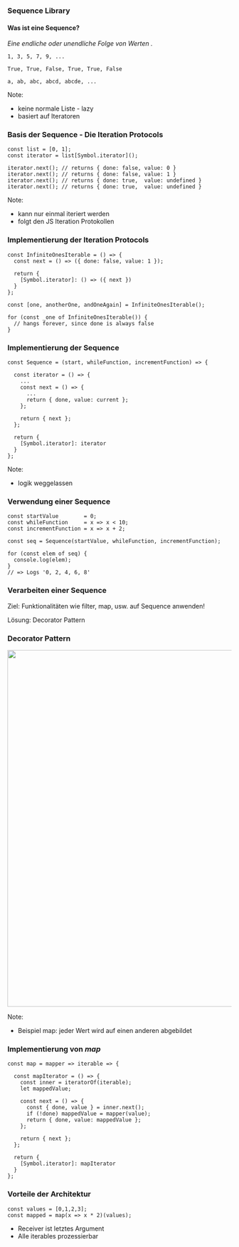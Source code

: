 ### Sequence Library
#### Was ist eine Sequence?
_Eine endliche oder unendliche Folge von Werten ._<!-- .elements class="fragment" data-fragment-index="1" -->

`1, 3, 5, 7, 9, ...`<!-- .elements class="fragment" data-fragment-index="2" -->

`True, True, False, True, True, False`<!-- .elements class="fragment" data-fragment-index="2" -->

`a, ab, abc, abcd, abcde, ...`<!-- .elements class="fragment" data-fragment-index="2" -->

Note:
- keine normale Liste - lazy
- basiert auf Iteratoren



### Basis der Sequence - Die Iteration Protocols
```js[1| 1-2 | 1-4 | 1-5 |1-6 | 1-7]
const list = [0, 1];
const iterator = list[Symbol.iterator]();

iterator.next(); // returns { done: false, value: 0 }
iterator.next(); // returns { done: false, value: 1 }
iterator.next(); // returns { done: true,  value: undefined }
iterator.next(); // returns { done: true,  value: undefined }
```

Note:
- kann nur einmal iteriert werden
- folgt den JS Iteration Protokollen



### Implementierung der Iteration Protocols 
```js[1-7|9-13]
const InfiniteOnesIterable = () => {
  const next = () => ({ done: false, value: 1 });

  return {
    [Symbol.iterator]: () => ({ next })
  }
};

const [one, anotherOne, andOneAgain] = InfiniteOnesIterable();

for (const _one of InfiniteOnesIterable()) { 
  // hangs forever, since done is always false
}
```



### Implementierung der Sequence 
```js[1 | 3-11 | 1-16]
const Sequence = (start, whileFunction, incrementFunction) => {

  const iterator = () => {
    ...
    const next = () => {
      ...
      return { done, value: current };
    };
    
    return { next };
  };

  return {
    [Symbol.iterator]: iterator
  } 
};
```

Note:
- logik weggelassen



### Verwendung einer Sequence 
```js[1-3 | 5 | 7-10]
const startValue        = 0;
const whileFunction     = x => x < 10;
const incrementFunction = x => x + 2;

const seq = Sequence(startValue, whileFunction, incrementFunction);

for (const elem of seq) {
  console.log(elem);
}
// => Logs '0, 2, 4, 6, 8'
```



### Verarbeiten einer Sequence

Ziel: Funktionalitäten wie filter, map, usw. auf Sequence anwenden! <!-- .elements class="fragment" data-fragment-index="1" -->

Lösung: Decorator Pattern<!-- .elements class="fragment" data-fragment-index="2" -->



### Decorator Pattern 
<img src="slides/assets/decorator.png" width="800"/>

Note:
- Beispiel map: jeder Wert wird auf einen anderen abgebildet



### Implementierung von _map_
```js[1 | 3,17 | 8 | 8,9 | 1-19]
const map = mapper => iterable => {
  
  const mapIterator = () => {
    const inner = iteratorOf(iterable);
    let mappedValue;
    
    const next = () => {
      const { done, value } = inner.next();
      if (!done) mappedValue = mapper(value);
      return { done, value: mappedValue };
    };
    
    return { next };
  };

  return {
    [Symbol.iterator]: mapIterator
  } 
};
```



### Vorteile der Architektur 
```js[]
const values = [0,1,2,3];
const mapped = map(x => x * 2)(values);
```

- Receiver ist letztes Argument
- Alle iterables prozessierbar